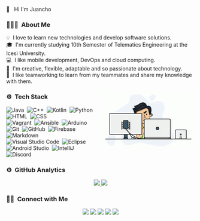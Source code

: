 <!--<img alt="Night Coding" src="./assets/Hand%20Wave.gif" width='40' align="left"/><h2>Hi! I'm Juancho</h2> -->

👋 &nbsp; Hi I'm Juancho

### 👨🏻‍💻 &nbsp;About Me

💡 &nbsp;I love to learn new technologies and develop software solutions.\
🎓 &nbsp;I'm currently studying 10th Semester of Telematics Engineering at the Icesi University.\
💻 &nbsp;I like mobile development, DevOps and cloud computing.\
👦 &nbsp;I'm creative, flexible, adaptable and so passionate about technology.\
👥 &nbsp;I like teamworking to learn from my teammates and share my knowledge with them.

<img alt="Coding" src="coding.gif" align="right" width="250"/>

### ⚙ &nbsp;Tech Stack

![Java](https://img.shields.io/badge/-Java-05122A?style=flat&logo=Java&logoColor=FFA518)&nbsp;
![C++](https://img.shields.io/badge/-C++-05122A?style=flat&logo=C%2B%2B&logoColor=00599C)&nbsp;
![Kotlin](https://img.shields.io/badge/-Kotlin-05122A?style=flat&logo=Kotlin&logoColor=0095D5)&nbsp;
![Python](https://img.shields.io/badge/-Python-05122A?style=flat&logo=python)&nbsp;
![HTML](https://img.shields.io/badge/-HTML-05122A?style=flat&logo=HTML5)&nbsp;
![CSS](https://img.shields.io/badge/-CSS-05122A?style=flat&logo=CSS3&logoColor=1572B6)\
![Vagrant](https://img.shields.io/badge/-Vagrant-05122A?style=flat&logo=Vagrant&logoColor=1563FF)&nbsp;
![Ansible](https://img.shields.io/badge/-Ansible-05122A?style=flat&logo=Ansible&logoColor=EE0000)&nbsp;
![Arduino](https://img.shields.io/badge/-Arduino-05122A?style=flat&logo=Arduino&logoColor=1572B6)&nbsp;
![Git](https://img.shields.io/badge/-Git-05122A?style=flat&logo=git)&nbsp;
![GitHub](https://img.shields.io/badge/-GitHub-05122A?style=flat&logo=github)&nbsp;
![Firebase](https://img.shields.io/badge/-Firebase-05122A?style=flat&logo=Firebase&logoColor=FFCA28)&nbsp;
![Markdown](https://img.shields.io/badge/-Markdown-05122A?style=flat&logo=markdown)\
![Visual Studio Code](https://img.shields.io/badge/-Visual%20Studio%20Code-05122A?style=flat&logo=visual-studio-code&logoColor=007ACC)&nbsp;
![Eclipse](https://img.shields.io/badge/-Eclipse-05122A?style=flat&logo=eclipse-ide&logoColor=2C2255)&nbsp;
![Android Studio](https://img.shields.io/badge/-Android%20Studio-05122A?style=flat&logo=Android-Studio)&nbsp;
![IntelliJ](https://img.shields.io/badge/-IntelliJ%20IDEA-05122A?style=flat&logo=IntelliJ-IDEA)&nbsp;
![Discord](https://img.shields.io/badge/-Discord-05122A?style=flat&logo=Discord)&nbsp;


### ⚙️ &nbsp;GitHub Analytics

<p align="center">
<a href="https://github.com/juanchovelezpro">
  <img height="180em" src="https://github-readme-stats-eight-theta.vercel.app/api?username=juanchovelezpro&show_icons=true&theme=algolia&include_all_commits=true&count_private=true"/>
  <img height="180em" src="https://github-readme-stats-eight-theta.vercel.app/api/top-langs/?username=juanchovelezpro&layout=compact&langs_count=8&theme=algolia"/>
</a>
</p>

### 🤝🏻 &nbsp;Connect with Me

<p align="center">
<a href="https://juanchovelezpro.github.io"><img src="https://img.shields.io/badge/-juanchovelezpro-3423A6?style=flat&logo=Google-Chrome&logoColor=white"/></a>
<a href="https://linkedin.com/in/juan-camilo-velez-olaya"><img src="https://img.shields.io/badge/-Juan Camilo Vélez Olaya-0077B5?style=flat&logo=Linkedin&logoColor=white"/></a>
<a href="mailto:velezolaya2012@hotmail.com"><img src="https://img.shields.io/badge/-velezolaya2012@hotmail.com-187FFF?style=flat&logo=Microsoft-Outlook&logoColor=white"/></a>
<a href="https://instagram.com/juanchovelezpro"><img src="https://img.shields.io/badge/-@juanchovelezpro-E4405F?style=flat&logo=Instagram&logoColor=white"/></a>
<a href="https://facebook.com/JuanchoVelezOlaya"><img src="https://img.shields.io/badge/-Juan%20Camilo%20Vélez%20Olaya-1877F2?style=flat&logo=Facebook&logoColor=white"/></a>
</p>
